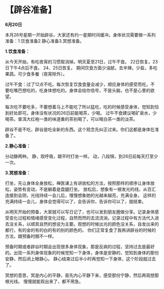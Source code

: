 # 【辟谷准备】

**6月20日**

本月26号星期一开始辟谷，大家还有约一星期时间缓冲。身体状况需要做一系列准备：1.饮食准备2.静心准备3.冥想准备。

**1.饮食准备：**

从今天开始，有吃夜宵的习惯取消掉。明天夏至21日，过午不食。 22日恢复。23日下午4点后不食。 24、25日恢复。 期间饮食方面少油腻，去辛辣，少盐，多吃果蔬。可少食多餐（夜宵除外）。

过午不食：过了12点不吃。每次恢复饮食食量会减少，顺应身体的感受而吃，不要吃嘴巴想吃的，吃身体想吃的。身体会给你信号，不是头脑，也不是心里的欲望。

每次吃不要吃多，不要想着马上不能吃了所以猛吃，吃的时候感受身体，觉知到恰到好处即可。身体没有状况的26日前能喝茶，少喝。 过午不食建议喝矿泉水，少喝茶。普洱大红袍一类的味道重的茶别喝了，可以喝白茶一类的淡茶。   

辟谷不是不吃，辟谷是吃全新的东西。这个观念先纠正过来。你们这都是身体在准备了。

**2.静心准备：**

分动静两种。 静，观呼吸，跟平时打坐一样。 动，八段锦，到26日前每天打至少一次。

**3.冥想准备：**

打坐，先让身体全身放松，禅医课上有讲放松的方法，按照那样的顺序让身体放松，姿势有变动，不是躺着是盘腿打坐。 放松后，想象有一根发光的线，从百汇连接到会阴，光线持续一会儿后，慢慢想象她的光越来越亮，充满全身。 这样的充满持续一会儿，身体会觉得可以了，会告诉你，告诉你可以了，就结束。

从明天开始的预备，大家就可以写日记了，也可以发到朋友圈做分享。记录身体感受变化过程和情绪感受变化过程，自然而然的去流流淌。记录过程中有方法代入进去没关系，以顺其自然的想说为主要。观想的时候出光的颜色没关系，自发出来的都行，有的金的有的白的有的别的颜色的。 你们正常复食了我再讲辟谷的时候的方法，跟预备时期不一样。

预备时期或者辟谷时期会出现很多身体现象，那是反病的过程，坚持过去是最好的。出现一系列身体现象的时候觉知一下身体，身体是安静的，觉知到身体的那份安静，然后闭上眼静心。 静心结束过后半小时再觉知一下身体，这个阶段就过去了。

冥想的意思，冥是内心的平静，首先内心平静下来，感受那份宁静，然后再观想那根光线。 慢慢就能观出来了，都不用急。

